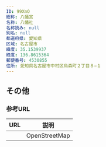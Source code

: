 ```yaml
---
ID: 99XnO
総称: 八幡宮
名称: 八幡社
名称読み: null
別名: null
都道府県: 愛知県
区域: 名古屋市
緯度: 35.1539937
経度: 136.8615364
郵便番号: 4530855
住所: 愛知県名古屋市中村区烏森町２丁目８−１
---
```


## その他

### 参考URL

| URL | 説明          |
| --- | ------------- |
|     | OpenStreetMap |
